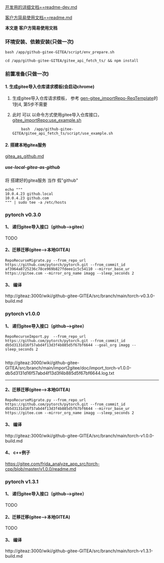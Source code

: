 
[开发用的详细文档==readme-dev.md](http://giteaz:3000/wiki/github-gitee-GITEA/src/branch/main/readme-dev.md)

[客户方简易使用文档==readme.md](http://giteaz:3000/wiki/github-gitee-GITEA/src/branch/main/readme.md)



**本文是 客户方简易使用文档**

### 环境安装、依赖安装(只做一次)
```shell
bash /app/github-gitee-GITEA/script/env_prepare.sh 

cd /app/github-gitee-GITEA/gitee_api_fetch_ts/ && npm install

```

### 前置准备(只做一次)


####  1. 生成gitee导入仓库请求模板(会启动chrome) 

1. 生成gitee导入仓库请求模板， 参考 [gen-gitee_importRepo-ReqTemplate](http://giteaz:3000/misc/gitee_api_fetch_ts/src/branch/main/README.md#gen-gitee_importrepo-reqtemplate)的1到4, 第5步不需要

2. 此时 可以 以命令方式使用gitee导入仓库接口，  [gitee_importRepo:use_example.sh](http://giteaz:3000/misc/gitee_api_fetch_ts/src/branch/main/README.md#gitee_importrepo)

    ```shell
        bash  /app/github-gitee-GITEA/gitee_api_fetch_ts/script/use_example.sh
    ```
####  2. 搭建本地gitea服务

[gitea_as_github.md](http://giteaz:3000/wiki/github-gitee-GITEA/src/branch/main/migrate2GITEA/gitea_as_github.md)


##### use-local-gitea-as-github

将 搭建好的gitea服务 当作 假"github" 
```shell
echo """
10.0.4.23 github.local
10.0.4.23 github.com
""" | sudo tee -a /etc/hosts
```




###  pytorch v0.3.0


#### 1、 递归gitee导入接口（github-->gitee）

TODO 


#### 2、迁移迁移(gitee-->本地GITEA)


```shell
RepoRecurseMigrate.py --from_repo_url https://github.com/pytorch/pytorch.git --from_commit_id af3964a8725236c78ce969b827fdeee1c5c54110 --mirror_base_ur https://gitee.com --mirror_org_name imagg --sleep_seconds 2 
```

#### 3、 编译 

http://giteaz:3000/wiki/github-gitee-GITEA/src/branch/main/torch-v0.3.0-build.md


###  pytorch v1.0.0

#### 1、 递归gitee导入接口（github-->gitee）


```shell
RepoRecurseImport.py  --from_repo_url https://github.com/pytorch/pytorch.git --from_commit_id db5d3131d16f57abd4f13d3f4b885d5f67bf6644 --goal_org imagg --sleep_seconds 2 
    

```

http://giteaz:3000/wiki/github-gitee-GITEA/src/branch/main/import2gitee/doc/import_torch-v1.0.0-db5d3131d16f57abd4f13d3f4b885d5f67bf6644.log.txt

----

#### 2、迁移迁移(gitee-->本地GITEA)


```shell
RepoRecurseMigrate.py --from_repo_url https://github.com/pytorch/pytorch.git --from_commit_id db5d3131d16f57abd4f13d3f4b885d5f67bf6644 --mirror_base_ur https://gitee.com --mirror_org_name imagg --sleep_seconds 2 
```

#### 3、 编译 

http://giteaz:3000/wiki/github-gitee-GITEA/src/branch/main/torch-v1.0.0-build.md

#### 4、 c++例子

https://gitee.com/frida_analyze_app_src/torch-cpp/blob/master/v1.0.0/readme.md



###  pytorch v1.3.1


#### 1、 递归gitee导入接口（github-->gitee）

TODO

#### 2、迁移迁移(gitee-->本地GITEA)

TODO

#### 3、  编译 

http://giteaz:3000/wiki/github-gitee-GITEA/src/branch/main/torch-v1.3.1-build.md


